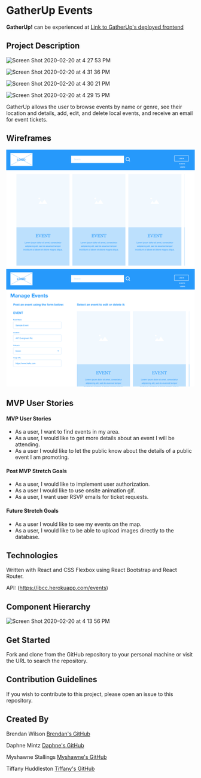 # GatherUp Events

**GatherUp!** can be experienced at [Link to GatherUp's deployed frontend](https://gatherupapp.herokuapp.com/)

## Project Description

![Screen Shot 2020-02-20 at 4 27 53 PM](https://user-images.githubusercontent.com/56045956/74985866-f75b2b80-53fd-11ea-9aa0-578873ea3c34.png)

![Screen Shot 2020-02-20 at 4 31 36 PM](https://user-images.githubusercontent.com/56045956/74986072-7b151800-53fe-11ea-947d-ba0fa3db81e7.png)

![Screen Shot 2020-02-20 at 4 30 21 PM](https://user-images.githubusercontent.com/56045956/74985998-4d2fd380-53fe-11ea-9ffd-36aaabe97995.png)

![Screen Shot 2020-02-20 at 4 29 15 PM](https://user-images.githubusercontent.com/56045956/74985948-270a3380-53fe-11ea-8e2d-570c5932d2c9.png)

GatherUp allows the user to browse events by name or genre, see their location and details, add, edit, and delete local events, and receive an email for event tickets.

## Wireframes

![Home](/public/images/home.png)
![Manage Events](/public/images/manageevents.png)

## MVP User Stories

#### MVP User Stories

- As a user, I want to find events in my area.
- As a user, I would like to get more details about an event I will be attending.
- As a user I would like to let the public know about the details of a public event I am promoting.

#### Post MVP Stretch Goals

- As a user, I would like to implement user authorization.
- As a user I would like to use onsite animation gif.
- As a user, I want user RSVP emails for ticket requests.

#### Future Stretch Goals

- As a user I would like to see my events on the map.
- As a user, I would like to be able to upload images directly to the database.

## Technologies

Written with React and CSS Flexbox using React Bootstrap and React Router.

API: (https://ibcc.herokuapp.com/events)

## Component Hierarchy

![Screen Shot 2020-02-20 at 4 13 56 PM](https://user-images.githubusercontent.com/56045956/74984868-0214c100-53fc-11ea-87c1-dd874c7418c1.png)

## Get Started

Fork and clone from the GitHub repository to your personal machine or visit the URL to search the repository.

## Contribution Guidelines

If you wish to contribute to this project, please open an issue to this repository.

## Created By

Brendan Wilson [Brendan's GitHub](https://github.com/bwilson19)

Daphne Mintz [Daphne's GitHub](https://github.com/2magpies)

Myshawne Stallings [Myshawne's GitHub](https://github.com/Mysta3)

Tiffany Huddleston [Tiffany's GitHub](https://github.com/tiffhuddleston)
